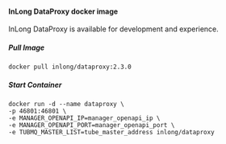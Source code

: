 #### InLong DataProxy docker image
InLong DataProxy is available for development and experience.

##### Pull Image
```
docker pull inlong/dataproxy:2.3.0
```

##### Start Container
```
docker run -d --name dataproxy \
-p 46801:46801 \
-e MANAGER_OPENAPI_IP=manager_openapi_ip \
-e MANAGER_OPENAPI_PORT=manager_openapi_port \
-e TUBMQ_MASTER_LIST=tube_master_address inlong/dataproxy
```